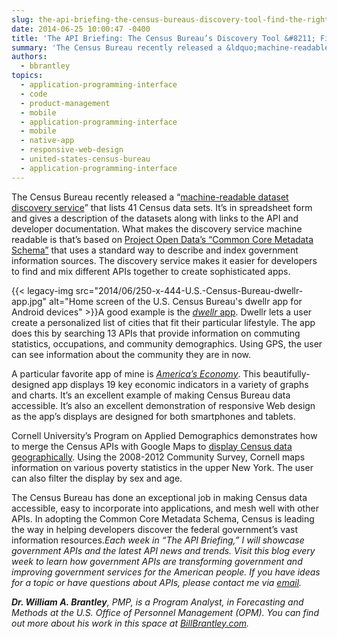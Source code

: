 ```yaml
---
slug: the-api-briefing-the-census-bureaus-discovery-tool-find-the-right-api-for-your-app
date: 2014-06-25 10:00:47 -0400
title: 'The API Briefing: The Census Bureau’s Discovery Tool &#8211; Find the Right API for Your App'
summary: 'The Census Bureau recently released a &ldquo;machine-readable dataset discovery service&rdquo; that lists 41 Census data sets. It&#8217;s in spreadsheet form and gives a description of the datasets along with links to the API and developer documentation. What makes the discovery service machine readable is that&#8217;s based on Project Open Data’s &ldquo;Common Core Metadata Schema&rdquo; that'
authors:
  - bbrantley
topics:
  - application-programming-interface
  - code
  - product-management
  - mobile
  - application-programming-interface
  - mobile
  - native-app
  - responsive-web-design
  - united-states-census-bureau
  - application-programming-interface
---
```


The Census Bureau recently released a “<a href="http://api.census.gov/data.html" target="_blank">machine-readable dataset discovery service</a>” that lists 41 Census data sets. It&#8217;s in spreadsheet form and gives a description of the datasets along with links to the API and developer documentation. What makes the discovery service machine readable is that&#8217;s based on <a href="http://project-open-data.github.io/schema/" target="_blank">Project Open Data’s “Common Core Metadata Schema”</a> that uses a standard way to describe and index government information sources. The discovery service makes it easier for developers to find and mix different APIs together to create sophisticated apps.

{{< legacy-img src="2014/06/250-x-444-U.S.-Census-Bureau-dwellr-app.jpg" alt="Home screen of the U.S. Census Bureau's dwellr app for Android devices" >}}A good example is the <a href="http://www.census.gov/mobile/" target="_blank"><em>dwellr</em> app</a>. Dwellr lets a user create a personalized list of cities that fit their particular lifestyle. The app does this by searching 13 APIs that provide information on commuting statistics, occupations, and community demographics. Using GPS, the user can see information about the community they are in now.

A particular favorite app of mine is _<a href="http://www.census.gov/mobile/economy/" target="_blank">America’s Economy</a>_. This beautifully-designed app displays 19 key economic indicators in a variety of graphs and charts. It&#8217;s an excellent example of making Census Bureau data accessible. It&#8217;s also an excellent demonstration of responsive Web design as the app’s displays are designed for both smartphones and tablets.

Cornell University’s Program on Applied Demographics demonstrates how to merge the Census APIs with Google Maps to <a href="http://pad.human.cornell.edu/Unlisted/uncertaintymap_fullinfo_api_B17001.cfm" target="_blank">display Census data geographically</a>. Using the 2008-2012 Community Survey, Cornell maps information on various poverty statistics in the upper New York. The user can also filter the display by sex and age.

The Census Bureau has done an exceptional job in making Census data accessible, easy to incorporate into applications, and mesh well with other APIs. In adopting the Common Core Metadata Schema, Census is leading the way in helping developers discover the federal government’s vast information resources._Each week in “The API Briefing,” I will showcase government APIs and the latest API news and trends. Visit this blog every week to learn how government APIs are transforming government and improving government services for the American people. If you have ideas for a topic or have questions about APIs, please contact me via_ [_email_](mailto:William.Brantley@opm.gov)_._

**_Dr. William A. Brantley_**_, PMP, is a Program Analyst, in Forecasting and Methods at the U.S. Office of Personnel Management (OPM). You can find out more about his work in this space at_ [_BillBrantley.com_](http://billbrantley.com/)_._

<div class="copyIcon copy0">
</div>

<div class="pasteIcon paste0">
</div>

<div class="notifyIcon">
</div>

<div class="copyIcon copy0">
</div>

<div class="pasteIcon paste0">
</div>

<div class="notifyIcon">
</div>